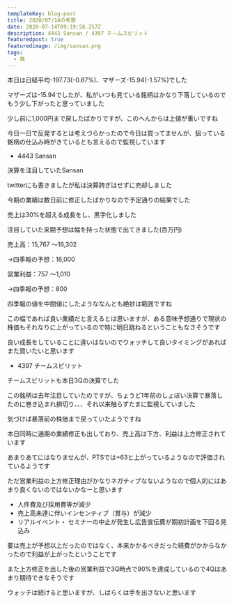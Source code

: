 ```yaml
---
templateKey: blog-post
title: 2020/07/14の考察
date: 2020-07-14T09:19:58.257Z
description: 4443 Sansan / 4397 チームスピリット
featuredpost: true
featuredimage: /img/sansan.png
tags:
  - 株
---
```

本日は日経平均-197.73(-0.87%)、マザーズ-15.94(-1.57%)でした

マザーズは-15.94でしたが、私がいつも見ている銘柄はかなり下落しているのでもう少し下がったと思っていました

少し前に1,000円まで戻したばかりですが、このへんからは上値が重いですね

今日一日で反発するとは考えづらかったので今日は買ってませんが、狙っている銘柄の仕込み時がきているとも言えるので監視しています

* 4443 Sansan

決算を注目していたSansan

twitterにも書きましたが私は決算跨ぎはせずに売却しました

今期の業績は数日前に修正したばかりなので予定通りの結果でした

売上は30%を超える成長をし、黒字化しました

注目していた来期予想は幅を持った状態で出てきました(百万円)

売上高：15,767 ～16,302

→四季報の予想：16,000

営業利益：757 ～1,010

→四季報の予想：800

四季報の値を中間値にしたようななんとも絶妙は範囲ですね

この幅であれば良い業績だと言えるとは思いますが、ある意味予想通りで現状の株価もそれなりに上がっているので特に明日跳ねるということもなさそうです

良い成長をしていることに違いはないのでウォッチして良いタイミングがあればまた買いたいと思います

* 4397 チームスピリット

チームスピリットも本日3Qの決算でした

この銘柄は去年注目していたのですが、ちょうど1年前のしょぼい決算で暴落したのに巻き込まれ損切り、、、それ以来触らずたまに監視していました

気づけば暴落前の株価まで戻っていたようですね

本日同時に通期の業績修正も出しており、売上高は下方、利益は上方修正されています

あまりあてにはなりませんが、PTSでは+63と上がっているようなので評価されているようです

ただ営業利益の上方修正理由がかなりネガティブなないようなので個人的にはあまり良くないのではないかなーと思います

* 人件費及び採用費等が減少 
* 売上高未達に伴いインセンティブ（賞与）が減少
* リアルイベント・ セミナーの中止が発生し広告宣伝費が期初計画を下回る見込み

要は売上が予想以上だったのではなく、本来かかるべきだった経費がかからなかったので利益が上がったということです

また上方修正を出した後の営業利益で3Q時点で90%を達成しているので4Qはあまり期待できなそうです

ウォッチは続けると思いますが、しばらくは手を出さないと思います